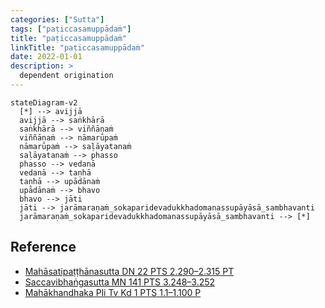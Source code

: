 ```yaml
---
categories: ["Sutta"]
tags: ["paṭiccasamuppādaṁ"]
title: "paṭiccasamuppādaṁ"
linkTitle: "paṭiccasamuppādaṁ"
date: 2022-01-01
description: >
  dependent origination
---
```



```mermaid
stateDiagram-v2
  [*] --> avijjā
  avijjā --> saṅkhārā
  saṅkhārā --> viññāṇaṁ
  viññāṇaṁ --> nāmarūpaṁ
  nāmarūpaṁ --> saḷāyatanaṁ
  saḷāyatanaṁ --> phasso
  phasso --> vedanā
  vedanā --> taṇhā
  taṇhā --> upādānaṁ
  upādānaṁ --> bhavo
  bhavo --> jāti
  jāti --> jarāmaraṇaṁ_sokaparidevadukkhadomanassupāyāsā_sambhavanti
  jarāmaraṇaṁ_sokaparidevadukkhadomanassupāyāsā_sambhavanti --> [*]
```

## Reference

- [Mahāsatipaṭṭhānasutta DN 22 PTS 2.290–2.315 PT](https://suttacentral.net/dn22)
- [Saccavibhaṅgasutta MN 141 PTS 3.248–3.252](https://suttacentral.net/mn141)
- [Mahākhandhaka Pli Tv Kd 1 PTS 1.1–1.100 P](https://suttacentral.net/pli-tv-kd1)